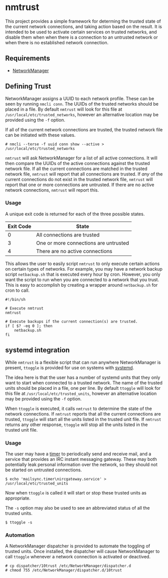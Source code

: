 # nmtrust

This project provides a simple framework for determing the trusted state of the
current network connections, and taking action based on the result. It is
intended to be used to activate certain services on trusted networks, and
disable them when when there is a connection to an untrusted network or when
there is no established network connection.

## Requirements

* [NetworkManager](https://wiki.gnome.org/Projects/NetworkManager)

## Defining Trust

NetworkManager assigns a UUID to each network profile. These can be seen by
running `nmcli conn`. The UUIDs of the trusted networks should be placed in a
file. By default `nmtrust` will look for this file at
`/usr/local/etc/trusted_networks`, however an alternative location may be
provided using the `-f` option.

If all of the current network connections are trusted, the trusted network file
can be initiated with these values.

    # nmcli --terse -f uuid conn show --active > /usr/local/etc/trusted_networks

`nmtrust` will ask NetworkManager for a list of all active connections. It will
then compare the UUIDs of the active connections against the trusted network
file. If all the current connections are matched in the trusted network file,
`nmtrust` will report that all connections are trusted. If *any* of the current
connections do not exist in the trusted network file, `nmtrust` will report
that one or more connections are untrusted. If there are no active network
connections, `nmtrust` will report this.

### Usage

A unique exit code is returned for each of the three possible states.

Exit Code | State
--------- | -----
0         | All connections are trusted
3         | One or more connections are untrusted
4         | There are no active connections

This allows the user to easily script `nmtrust` to only execute certain actions
on certain types of networks. For example, you may have a network backup script
`netbackup.sh` that is executed every hour by cron. However, you only want the
script to run when you are connected to a network that you trust. This is easy
to accomplish by creating a wrapper around `netbackup.sh` for cron to call.

```
#!/bin/sh

# Execute nmtrust
nmtrust

# Execute backups if the current connection(s) are trusted.
if [ $? -eq 0 ]; then
    netbackup.sh
fi
```

## systemd integration

While `nmtrust` is a flexible script that can run anywhere NetworkManager is
present, `ttoggle` is provided for use on systems with
[systemd](https://wiki.freedesktop.org/www/Software/systemd/).

The idea here is that the user has a number of systemd units that they only
want to start when connected to a trusted network. The name of the trusted
units should be placed in a file, one per line. By default `ttoggle` will look
for this file at `/usr/local/etc/trusted_units`, however an alternative
location may be provided using the `-f` option.

When `ttoggle` is executed, it calls `nmtrust` to determine the state of the
network connections. If `nmtrust` reports that all the current connections are
trusted, `ttoggle` will start all the units listed in the trusted unit file. If
`nmtrust` returns any other response, `ttoggle` will stop all the units listed
in the trusted unit file.

### Usage

The user may have a
[timer](http://www.freedesktop.org/software/systemd/man/systemd.timer.html) to
periodically send and receive mail, and a service that provides an IRC instant
messaging gateway. These may both potentially leak personal information over
the network, so they should not be started on untrusted connections.

    $ echo 'mailsync.timer\nircgateway.service' > /usr/local/etc/trusted_units

Now when `ttoggle` is called it will start or stop these trusted units as
appropriate.

The `-s` option may also be used to see an abbreviated status of all the
trusted units.

    $ ttoggle -s

### Automation

A NetworkManager dispatcher is provided to automate the toggling of trusted
units. Once installed, the dispatcher will cause NetworkManager to call
`ttoggle` whenever a network connection is activated or deactived.

    # cp dispatcher/10trust /etc/NetworkManager/dispatcher.d
    # chmod 755 /etc/NetworkManager/dispatcher.d/10trust
